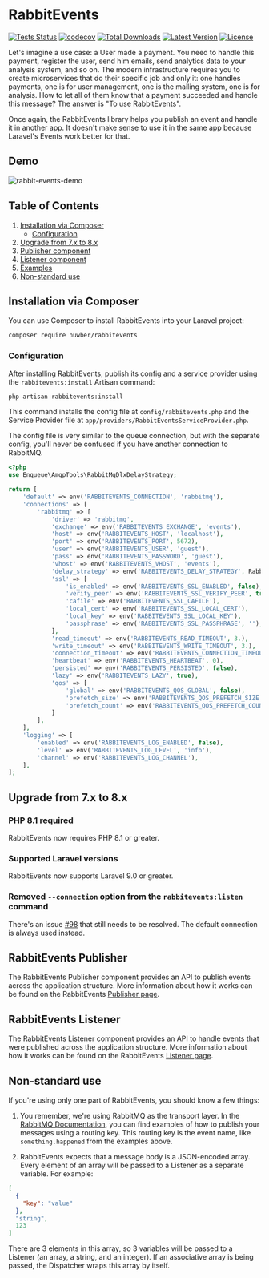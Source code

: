 # RabbitEvents

[![Tests Status](https://github.com/nuwber/rabbitevents/workflows/Unit%20tests/badge.svg?branch=master)](https://github.com/nuwber/rabbitevents/actions?query=branch%3Amaster+workflow%3A%22Unit+tests%22)
[![codecov](https://codecov.io/gh/nuwber/rabbitevents/branch/master/graph/badge.svg?token=8E9CY6866R)](https://codecov.io/gh/nuwber/rabbitevents)
[![Total Downloads](https://img.shields.io/packagist/dt/nuwber/rabbitevents)](https://packagist.org/packages/nuwber/rabbitevents)
[![Latest Version](https://img.shields.io/packagist/v/nuwber/rabbitevents)](https://packagist.org/packages/nuwber/rabbitevents)
[![License](https://img.shields.io/packagist/l/nuwber/rabbitevents)](https://packagist.org/packages/nuwber/rabbitevents)

Let's imagine a use case: a User made a payment. You need to handle this payment, register the user, send him emails, send analytics data to your analysis system, and so on. The modern infrastructure requires you to create microservices that do their specific job and only it: one handles payments, one is for user management, one is the mailing system, one is for analysis. How to let all of them know that a payment succeeded and handle this message? The answer is "To use RabbitEvents".

Once again, the RabbitEvents library helps you publish an event and handle it in another app. It doesn't make sense to use it in the same app because Laravel's Events work better for that.

## Demo
![rabbit-events-demo](https://github.com/nuwber/rabbitevents/assets/142213350/89df6194-e49d-4d58-8286-8932f182da4b)

## Table of Contents
1. [Installation via Composer](#installation)
   * [Configuration](#configuration)
1. [Upgrade from 7.x to 8.x](#upgrade_7.x-8.x)
1. [Publisher component](#publisher)
1. [Listener component](#listener)
1. [Examples](./examples)
1. [Non-standard use](#non-standard-use)

## Installation via Composer<a name="installation"></a>
You can use Composer to install RabbitEvents into your Laravel project:

```bash
composer require nuwber/rabbitevents
```

### Configuration<a name="configuration"></a>
After installing RabbitEvents, publish its config and a service provider using the `rabbitevents:install` Artisan command:

```bash
php artisan rabbitevents:install
```

This command installs the config file at `config/rabbitevents.php` and the Service Provider file at `app/providers/RabbitEventsServiceProvider.php`.

The config file is very similar to the queue connection, but with the separate config, you'll never be confused if you have another connection to RabbitMQ.

```php
<?php
use Enqueue\AmqpTools\RabbitMqDlxDelayStrategy;

return [
    'default' => env('RABBITEVENTS_CONNECTION', 'rabbitmq'),
    'connections' => [
        'rabbitmq' => [
            'driver' => 'rabbitmq',
            'exchange' => env('RABBITEVENTS_EXCHANGE', 'events'),
            'host' => env('RABBITEVENTS_HOST', 'localhost'),
            'port' => env('RABBITEVENTS_PORT', 5672),
            'user' => env('RABBITEVENTS_USER', 'guest'),
            'pass' => env('RABBITEVENTS_PASSWORD', 'guest'),
            'vhost' => env('RABBITEVENTS_VHOST', 'events'),
            'delay_strategy' => env('RABBITEVENTS_DELAY_STRATEGY', RabbitMqDlxDelayStrategy::class),
            'ssl' => [
                'is_enabled' => env('RABBITEVENTS_SSL_ENABLED', false),
                'verify_peer' => env('RABBITEVENTS_SSL_VERIFY_PEER', true),
                'cafile' => env('RABBITEVENTS_SSL_CAFILE'),
                'local_cert' => env('RABBITEVENTS_SSL_LOCAL_CERT'),
                'local_key' => env('RABBITEVENTS_SSL_LOCAL_KEY'),
                'passphrase' => env('RABBITEVENTS_SSL_PASSPHRASE', ''),
            ],
            'read_timeout' => env('RABBITEVENTS_READ_TIMEOUT', 3.),
            'write_timeout' => env('RABBITEVENTS_WRITE_TIMEOUT', 3.),
            'connection_timeout' => env('RABBITEVENTS_CONNECTION_TIMEOUT', 3.),
            'heartbeat' => env('RABBITEVENTS_HEARTBEAT', 0),
            'persisted' => env('RABBITEVENTS_PERSISTED', false),
            'lazy' => env('RABBITEVENTS_LAZY', true),
            'qos' => [
                'global' => env('RABBITEVENTS_QOS_GLOBAL', false),
                'prefetch_size' => env('RABBITEVENTS_QOS_PREFETCH_SIZE', 0),
                'prefetch_count' => env('RABBITEVENTS_QOS_PREFETCH_COUNT', 1),
            ]
        ],
    ],
    'logging' => [
        'enabled' => env('RABBITEVENTS_LOG_ENABLED', false),
        'level' => env('RABBITEVENTS_LOG_LEVEL', 'info'),
        'channel' => env('RABBITEVENTS_LOG_CHANNEL'),
    ],
];
```
## Upgrade from 7.x to 8.x<a name="upgrade_7.x-8.x"></a>

### PHP 8.1 required
RabbitEvents now requires PHP 8.1 or greater.

### Supported Laravel versions
RabbitEvents now supports Laravel 9.0 or greater.

### Removed `--connection` option from the `rabbitevents:listen` command
There's an issue [#98](https://github.com/nuwber/rabbitevents/issues/98) that still needs to be resolved.
The default connection is always used instead.

## RabbitEvents Publisher<a name="publisher"></a>

The RabbitEvents Publisher component provides an API to publish events across the application structure. More information about how it works can be found on the RabbitEvents [Publisher page](https://github.com/rabbitevents/publisher).

## RabbitEvents Listener<a name="listener"></a>

The RabbitEvents Listener component provides an API to handle events that were published across the application structure. More information about how it works can be found on the RabbitEvents [Listener page](https://github.com/rabbitevents/listener).

## Non-standard use <a name="#non-standard-use"></a>

If you're using only one part of RabbitEvents, you should know a few things:

1. You remember, we're using RabbitMQ as the transport layer. In the [RabbitMQ Documentation](https://www.rabbitmq.com/tutorials/tutorial-five-python.html), you can find examples of how to publish your messages using a routing key. This routing key is the event name, like `something.happened` from the examples above.

1. RabbitEvents expects that a message body is a JSON-encoded array. Every element of an array will be passed to a Listener as a separate variable. For example:
```json
[
  {
    "key": "value"  
  },
  "string",
  123 
]
```

There are 3 elements in this array, so 3 variables will be passed to a Listener (an array, a string, and an integer).
If an associative array is being passed, the Dispatcher wraps this array by itself.
